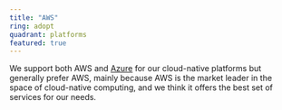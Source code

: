 ```yaml
---
title: "AWS"
ring: adopt
quadrant: platforms
featured: true
---
```


We support both AWS and <a href="azure.html">Azure</a> for our cloud-native platforms but generally 
prefer AWS, mainly because AWS is the market leader in the space of cloud-native computing, 
and we think it offers the best set of services for our needs.
